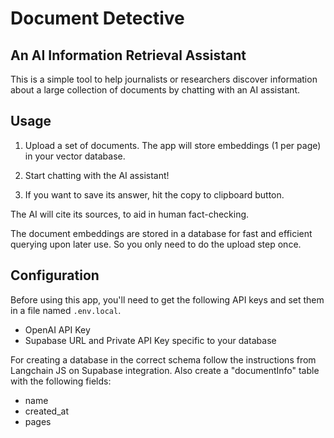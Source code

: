 # Document Detective

## An AI Information Retrieval Assistant

This is a simple tool to help journalists or researchers discover information about a large collection of documents by chatting with an AI assistant.

## Usage

1. Upload a set of documents. The app will store embeddings (1 per page) in your vector database.

2. Start chatting with the AI assistant!

3. If you want to save its answer, hit the copy to clipboard button.

The AI will cite its sources, to aid in human fact-checking.

The document embeddings are stored in a database for fast and efficient querying upon later use. So you only need to do the upload step once.

## Configuration

Before using this app, you'll need to get the following API keys and set them in a file named `.env.local`.

- OpenAI API Key
- Supabase URL and Private API Key specific to your database

For creating a database in the correct schema follow the instructions from Langchain JS on Supabase integration. Also create a "documentInfo" table with the following fields:

- name
- created_at
- pages

